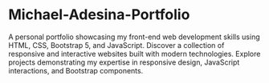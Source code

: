 # Michael-Adesina-Portfolio
A personal portfolio showcasing my front-end web development skills using HTML, CSS, Bootstrap 5, and JavaScript. Discover a collection of responsive and interactive websites built with modern technologies. Explore projects demonstrating my expertise in responsive design, JavaScript interactions, and Bootstrap components.
